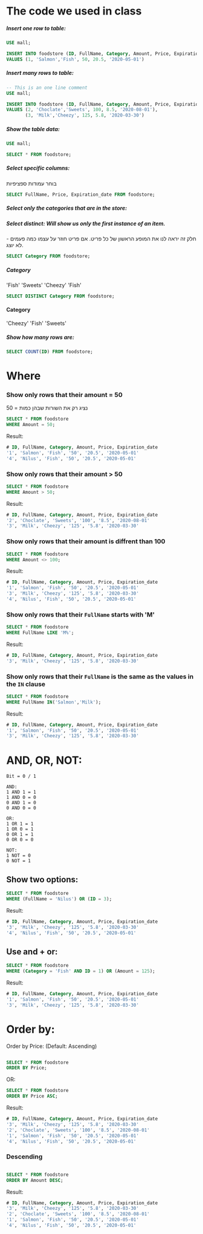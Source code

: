 # The code we used in class

##### Insert one row to table: 
```sql
USE mall;

INSERT INTO foodstore (ID, FullName, Category, Amount, Price, Expiration_date)
VALUES (1, 'Salmon','Fish', 50, 20.5, '2020-05-01')
```

##### Insert many rows to table: 
```sql
-- This is an one line comment
USE mall;

INSERT INTO foodstore (ID, FullName, Category, Amount, Price, Expiration_date)
VALUES (2, 'Choclate','Sweets', 100, 8.5, '2020-08-01'),
	   (3, 'Milk','Cheezy', 125, 5.8, '2020-03-30')
```

##### Show the table data: 
```sql
USE mall;

SELECT * FROM foodstore;
```

##### Select specific columns: 
בוחר עמודות ספציפיות
```sql
SELECT FullName, Price, Expiration_date FROM foodstore;
```


##### Select only the categories that are in the store:
##### Select distinct: Will show us only the first instance of an item. 
חלק זה יראה לנו את המופע הראשון של כל פריט. 
אם פריט חוזר על עצמו כמה פעמים - לא יוצג. 
```sql
SELECT Category FROM foodstore;
```
##### Category
'Fish'
'Sweets'
'Cheezy'
'Fish'

```sql
SELECT DISTINCT Category FROM foodstore;
```
#### Category
'Cheezy'
'Fish'
'Sweets'

##### Show how many rows are:
```sql
SELECT COUNT(ID) FROM foodstore;
```


# Where

### Show only rows that their amount = 50
נציג רק את השורות שבהן כמות = 50
```sql
SELECT * FROM foodstore
WHERE Amount = 50;

```
Result:
```sql
# ID, FullName, Category, Amount, Price, Expiration_date
'1', 'Salmon', 'Fish', '50', '20.5', '2020-05-01'
'4', 'Nilus', 'Fish', '50', '20.5', '2020-05-01'
```

### Show only rows that their amount > 50

```sql
SELECT * FROM foodstore
WHERE Amount > 50;
```
Result:
```sql
# ID, FullName, Category, Amount, Price, Expiration_date
'2', 'Choclate', 'Sweets', '100', '8.5', '2020-08-01'
'3', 'Milk', 'Cheezy', '125', '5.8', '2020-03-30'
```
### Show only rows that their amount is diffrent than 100
```sql
SELECT * FROM foodstore
WHERE Amount <> 100;
```
Result:
```sql
# ID, FullName, Category, Amount, Price, Expiration_date
'1', 'Salmon', 'Fish', '50', '20.5', '2020-05-01'
'3', 'Milk', 'Cheezy', '125', '5.8', '2020-03-30'
'4', 'Nilus', 'Fish', '50', '20.5', '2020-05-01'
```
### Show only rows that their `FullName` starts with 'M'
```sql
SELECT * FROM foodstore
WHERE FullName LIKE 'M%';

```
Result:
```sql
# ID, FullName, Category, Amount, Price, Expiration_date
'3', 'Milk', 'Cheezy', '125', '5.8', '2020-03-30'
```
### Show only rows that their `FullName` is the same as the values in the `IN` clause

```sql
SELECT * FROM foodstore
WHERE FullName IN('Salmon','Milk');
```
Result:
```sql
# ID, FullName, Category, Amount, Price, Expiration_date
'1', 'Salmon', 'Fish', '50', '20.5', '2020-05-01'
'3', 'Milk', 'Cheezy', '125', '5.8', '2020-03-30'
```

# AND, OR, NOT:
```
Bit = 0 / 1

AND:
1 AND 1 = 1
1 AND 0 = 0
0 AND 1 = 0
0 AND 0 = 0

OR:
1 OR 1 = 1
1 OR 0 = 1
0 OR 1 = 1
0 OR 0 = 0

NOT:
1 NOT = 0
0 NOT = 1

```




## Show two options: 
```sql
SELECT * FROM foodstore
WHERE (FullName = 'Nilus') OR (ID = 3);
```
Result:
```sql
# ID, FullName, Category, Amount, Price, Expiration_date
'3', 'Milk', 'Cheezy', '125', '5.8', '2020-03-30'
'4', 'Nilus', 'Fish', '50', '20.5', '2020-05-01'
```
## Use and + or: 

```sql
SELECT * FROM foodstore
WHERE (Category = 'Fish' AND ID = 1) OR (Amount = 125);
```
Result:
```sql
# ID, FullName, Category, Amount, Price, Expiration_date
'1', 'Salmon', 'Fish', '50', '20.5', '2020-05-01'
'3', 'Milk', 'Cheezy', '125', '5.8', '2020-03-30'
```

# Order by:
Order by Price: (Default: Ascending)

```sql

SELECT * FROM foodstore
ORDER BY Price;

```
OR:
```sql
SELECT * FROM foodstore
ORDER BY Price ASC;
```

Result:
```sql
# ID, FullName, Category, Amount, Price, Expiration_date
'3', 'Milk', 'Cheezy', '125', '5.8', '2020-03-30'
'2', 'Choclate', 'Sweets', '100', '8.5', '2020-08-01'
'1', 'Salmon', 'Fish', '50', '20.5', '2020-05-01'
'4', 'Nilus', 'Fish', '50', '20.5', '2020-05-01'
```


### Descending
```sql

SELECT * FROM foodstore
ORDER BY Amount DESC;
```

Result:
```sql
# ID, FullName, Category, Amount, Price, Expiration_date
'3', 'Milk', 'Cheezy', '125', '5.8', '2020-03-30'
'2', 'Choclate', 'Sweets', '100', '8.5', '2020-08-01'
'1', 'Salmon', 'Fish', '50', '20.5', '2020-05-01'
'4', 'Nilus', 'Fish', '50', '20.5', '2020-05-01'
```



